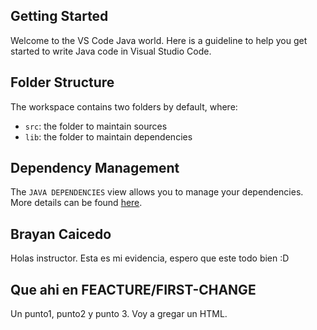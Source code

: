 ## Getting Started

Welcome to the VS Code Java world. Here is a guideline to help you get started to write Java code in Visual Studio Code.

## Folder Structure

The workspace contains two folders by default, where:

- `src`: the folder to maintain sources
- `lib`: the folder to maintain dependencies

## Dependency Management

The `JAVA DEPENDENCIES` view allows you to manage your dependencies. More details can be found [here](https://github.com/microsoft/vscode-java-pack/blob/master/release-notes/v0.9.0.md#work-with-jar-files-directly).


## Brayan Caicedo

Holas instructor. Esta es mi evidencia, espero que este todo bien :D

## Que ahi en FEACTURE/FIRST-CHANGE

Un punto1, punto2 y punto 3. Voy a gregar un HTML. 